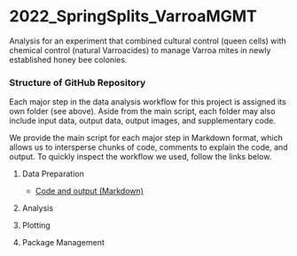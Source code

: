 # 2022_SpringSplits_VarroaMGMT
Analysis for an experiment that combined cultural control (queen cells) with chemical control (natural Varroacides) to manage Varroa mites in newly established honey bee colonies.

### Structure of GitHub Repository

Each major step in the data analysis workflow for this project is assigned its own folder (see above). Aside from the main script, each folder may also include input data, output data, output images, and supplementary code.

We provide the main script for each major step in Markdown format, which allows us to intersperse chunks of code, comments to explain the code, and output. To quickly inspect the workflow we used, follow the links below.

1. Data Preparation 
    - [Code and output (Markdown)](https://github.com/DanAurell...)
2. Analysis
   
3. Plotting
    
4. Package Management
   
